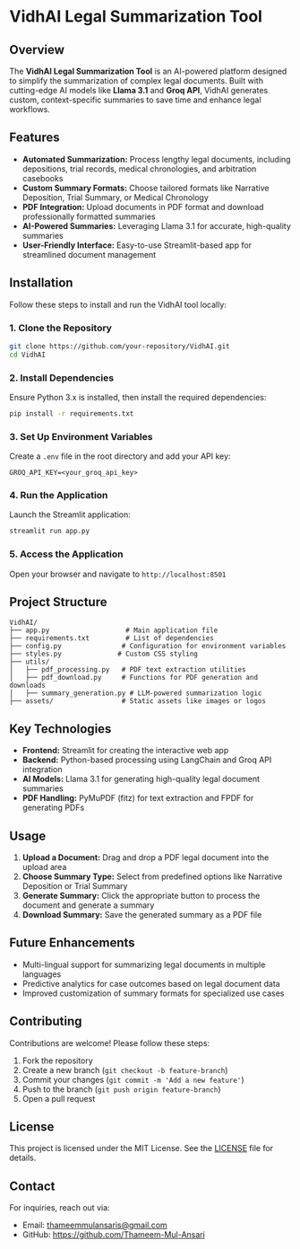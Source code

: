 # VidhAI Legal Summarization Tool

## Overview

The **VidhAI Legal Summarization Tool** is an AI-powered platform designed to simplify the summarization of complex legal documents. Built with cutting-edge AI models like **Llama 3.1** and **Groq API**, VidhAI generates custom, context-specific summaries to save time and enhance legal workflows.

## Features

- **Automated Summarization:** Process lengthy legal documents, including depositions, trial records, medical chronologies, and arbitration casebooks
- **Custom Summary Formats:** Choose tailored formats like Narrative Deposition, Trial Summary, or Medical Chronology
- **PDF Integration:** Upload documents in PDF format and download professionally formatted summaries
- **AI-Powered Summaries:** Leveraging Llama 3.1 for accurate, high-quality summaries
- **User-Friendly Interface:** Easy-to-use Streamlit-based app for streamlined document management

## Installation

Follow these steps to install and run the VidhAI tool locally:

### 1. Clone the Repository
```bash
git clone https://github.com/your-repository/VidhAI.git
cd VidhAI
```

### 2. Install Dependencies
Ensure Python 3.x is installed, then install the required dependencies:
```bash
pip install -r requirements.txt
```

### 3. Set Up Environment Variables
Create a `.env` file in the root directory and add your API key:
```plaintext
GROQ_API_KEY=<your_groq_api_key>
```

### 4. Run the Application
Launch the Streamlit application:
```bash
streamlit run app.py
```

### 5. Access the Application
Open your browser and navigate to `http://localhost:8501`

## Project Structure

```plaintext
VidhAI/
├── app.py                   # Main application file
├── requirements.txt         # List of dependencies
├── config.py               # Configuration for environment variables
├── styles.py              # Custom CSS styling
├── utils/
│   ├── pdf_processing.py   # PDF text extraction utilities
│   ├── pdf_download.py     # Functions for PDF generation and downloads
│   ├── summary_generation.py # LLM-powered summarization logic
├── assets/                 # Static assets like images or logos
```

## Key Technologies

- **Frontend:** Streamlit for creating the interactive web app
- **Backend:** Python-based processing using LangChain and Groq API integration
- **AI Models:** Llama 3.1 for generating high-quality legal document summaries
- **PDF Handling:** PyMuPDF (fitz) for text extraction and FPDF for generating PDFs

## Usage

1. **Upload a Document:** Drag and drop a PDF legal document into the upload area
2. **Choose Summary Type:** Select from predefined options like Narrative Deposition or Trial Summary
3. **Generate Summary:** Click the appropriate button to process the document and generate a summary
4. **Download Summary:** Save the generated summary as a PDF file

## Future Enhancements

- Multi-lingual support for summarizing legal documents in multiple languages
- Predictive analytics for case outcomes based on legal document data
- Improved customization of summary formats for specialized use cases

## Contributing

Contributions are welcome! Please follow these steps:

1. Fork the repository
2. Create a new branch (`git checkout -b feature-branch`)
3. Commit your changes (`git commit -m 'Add a new feature'`)
4. Push to the branch (`git push origin feature-branch`)
5. Open a pull request

## License

This project is licensed under the MIT License. See the [LICENSE](LICENSE) file for details.

## Contact

For inquiries, reach out via:
- Email: thameemmulansaris@gmail.com
- GitHub: https://github.com/Thameem-Mul-Ansari
